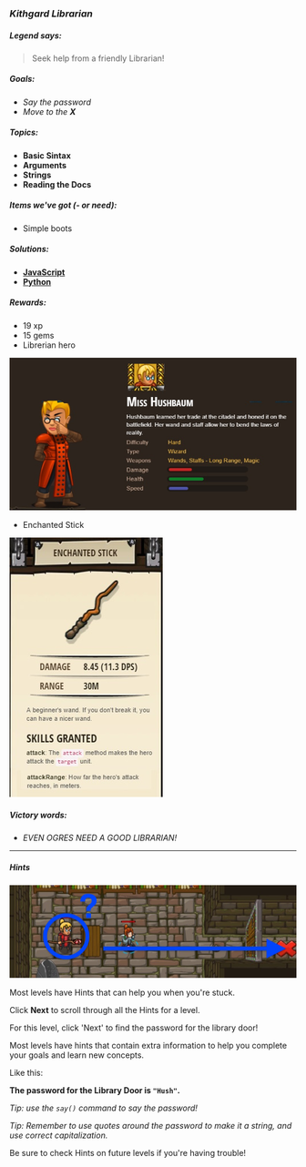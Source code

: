 ### _Kithgard Librarian_

##### _Legend says:_
> Seek help from a friendly Librarian!

##### _Goals:_
+ _Say the password_
+ _Move to the **X**_

##### _Topics:_
+ **Basic Sintax**
+ **Arguments**
+ **Strings**
+ **Reading the Docs**

##### _Items we've got (- or need):_
+ Simple boots

##### _Solutions:_
+ **[JavaScript](kithgardLibrarian.js)**
+ **[Python](kithgard_librarian.py)**

##### _Rewards:_
+ 19 xp
+ 15 gems
+ Librerian hero

![](img/librarian.jpg)

+ Enchanted Stick

![](img/enchanted_stick.jpg)

##### _Victory words:_
+ _EVEN OGRES NEED A GOOD LIBRARIAN!_

___

##### _Hints_

![](img/kithgard-librarian.jpeg)

Most levels have Hints that can help you when you're stuck.

Click **Next** to scroll through all the Hints for a level.

For this level, click 'Next' to find the password for the library door!

Most levels have hints that contain extra information to help you complete your goals and learn new concepts.

Like this:

**The password for the Library Door is `"Hush"`.**

_Tip: use the `say()` command to say the password!_

_Tip: Remember to use quotes around the password to make it a string, and use correct capitalization._

Be sure to check Hints on future levels if you're having trouble! 
